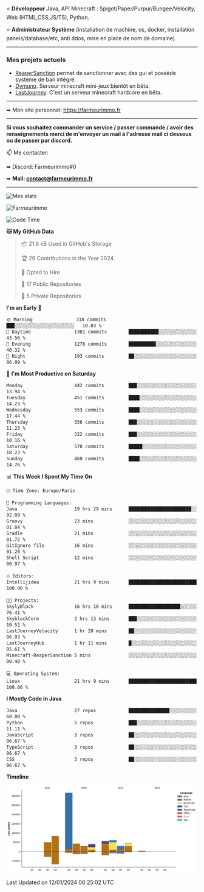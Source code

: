 ⭐ **Développeur** Java, API Minecraft : Spigot/Paper/Purpur/Bungee/Velocity, Web (HTML,CSS,JS/TS), Python.

⭐ **Administrateur Système** (installation de machine, os, docker, installation panels/database/etc, anti ddos, mise en place de nom de domaine).

---

### Mes projets actuels
- [ReaperSanction](https://www.spigotmc.org/resources/reapersanction.89580/) permet de sanctionner avec des gui et possède système de ban intégré.
- [Dymuno](https://discord.gg/dymuno-community-986460742293282886). Serveur minecraft mini-jeux bientôt en bêta.
- [LastJourney](https://lastjourney.fr). C'est un serveur minecraft hardcore en bêta.

---

➥ Mon site personnel: https://farmeurimmo.fr

---

**Si vous souhaitez commander un service / passer commande / avoir des renseignements merci de m'envoyer un mail à l'adresse mail ci dessous ou de passer par discord.**

📫 Me contacter:
 
   ➥ Discord: Farmeurimmo#0
   
   ➥ **Mail: contact@farmeurimmo.fr**

---

![Mes stats](https://github-readme-stats.farmeurimmo.fr/api?username=Farmeurimmo&count_private=true&show_icons=true&theme=radical)

<img src="https://komarev.com/ghpvc/?username=Farmeurimmo" alt="Farmeurimmo" />

<!--START_SECTION:waka-->
![Code Time](http://img.shields.io/badge/Code%20Time-1%2C112%20hrs%2048%20mins-blue)

**🐱 My GitHub Data** 

> 📦 21.6 kB Used in GitHub's Storage 
 > 
> 🏆 26 Contributions in the Year 2024
 > 
> 💼 Opted to Hire
 > 
> 📜 17 Public Repositories 
 > 
> 🔑 5 Private Repositories 
 > 
**I'm an Early 🐤** 

```text
🌞 Morning                318 commits         ███░░░░░░░░░░░░░░░░░░░░░░   10.03 % 
🌆 Daytime                1381 commits        ███████████░░░░░░░░░░░░░░   43.56 % 
🌃 Evening                1278 commits        ██████████░░░░░░░░░░░░░░░   40.32 % 
🌙 Night                  193 commits         ██░░░░░░░░░░░░░░░░░░░░░░░   06.09 % 
```
📅 **I'm Most Productive on Saturday** 

```text
Monday                   442 commits         ███░░░░░░░░░░░░░░░░░░░░░░   13.94 % 
Tuesday                  451 commits         ████░░░░░░░░░░░░░░░░░░░░░   14.23 % 
Wednesday                553 commits         ████░░░░░░░░░░░░░░░░░░░░░   17.44 % 
Thursday                 356 commits         ███░░░░░░░░░░░░░░░░░░░░░░   11.23 % 
Friday                   322 commits         ███░░░░░░░░░░░░░░░░░░░░░░   10.16 % 
Saturday                 578 commits         █████░░░░░░░░░░░░░░░░░░░░   18.23 % 
Sunday                   468 commits         ████░░░░░░░░░░░░░░░░░░░░░   14.76 % 
```


📊 **This Week I Spent My Time On** 

```text
🕑︎ Time Zone: Europe/Paris

💬 Programming Languages: 
Java                     19 hrs 29 mins      ███████████████████████░░   92.09 % 
Groovy                   23 mins             ░░░░░░░░░░░░░░░░░░░░░░░░░   01.84 % 
Gradle                   21 mins             ░░░░░░░░░░░░░░░░░░░░░░░░░   01.72 % 
GitIgnore file           16 mins             ░░░░░░░░░░░░░░░░░░░░░░░░░   01.26 % 
Shell Script             12 mins             ░░░░░░░░░░░░░░░░░░░░░░░░░   00.97 % 

🔥 Editors: 
Intellijidea             21 hrs 9 mins       █████████████████████████   100.00 % 

🐱‍💻 Projects: 
SkylyBlock               16 hrs 10 mins      ███████████████████░░░░░░   76.41 % 
SkyblockCore             2 hrs 13 mins       ███░░░░░░░░░░░░░░░░░░░░░░   10.52 % 
LastJourneyVelocity      1 hr 28 mins        ██░░░░░░░░░░░░░░░░░░░░░░░   06.93 % 
LastJourneyHub           1 hr 11 mins        █░░░░░░░░░░░░░░░░░░░░░░░░   05.61 % 
Minecraft-ReaperSanction 5 mins              ░░░░░░░░░░░░░░░░░░░░░░░░░   00.40 % 

💻 Operating System: 
Linux                    21 hrs 9 mins       █████████████████████████   100.00 % 
```

**I Mostly Code in Java** 

```text
Java                     27 repos            ███████████████░░░░░░░░░░   60.00 % 
Python                   5 repos             ███░░░░░░░░░░░░░░░░░░░░░░   11.11 % 
JavaScript               3 repos             ██░░░░░░░░░░░░░░░░░░░░░░░   06.67 % 
TypeScript               3 repos             ██░░░░░░░░░░░░░░░░░░░░░░░   06.67 % 
CSS                      3 repos             ██░░░░░░░░░░░░░░░░░░░░░░░   06.67 % 
```



**Timeline**

![Lines of Code chart](https://raw.githubusercontent.com/Farmeurimmo/Farmeurimmo/main/assets/bar_graph.png)


 Last Updated on 12/01/2024 06:25:02 UTC
<!--END_SECTION:waka-->
